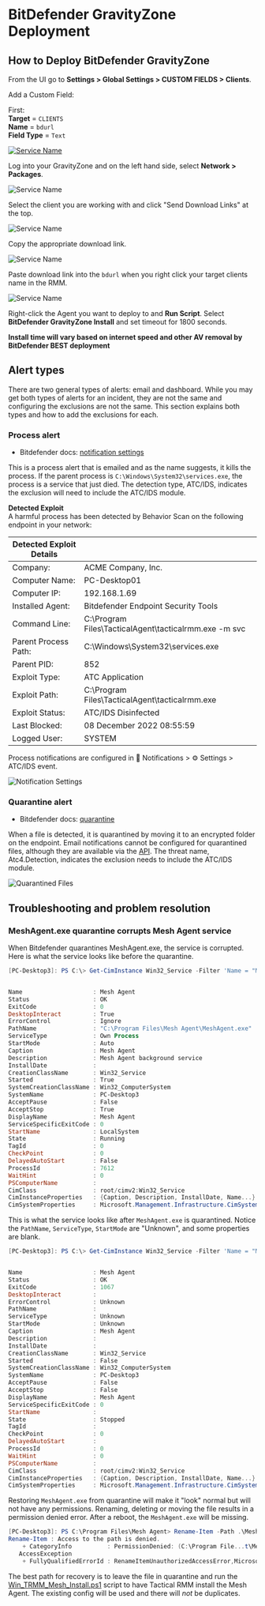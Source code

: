 # BitDefender GravityZone Deployment

## How to Deploy BitDefender GravityZone

From the UI go to **Settings > Global Settings > CUSTOM FIELDS > Clients**.

Add a Custom Field:</br>

First: </br>
**Target** = `CLIENTS`</br>
**Name** = `bdurl`</br>
**Field Type** = `Text`</br>

<!--- ![Service Name](images/3rdparty_bdg_RmmCustField.png) -->

[![Service Name]][Service Name]

[Service Name]: images/3rdparty_bdg_RmmCustField.png

Log into your GravityZone and on the left hand side, select **Network > Packages**.

![Service Name](images/3rdparty_bdg_Packages.png)

Select the client you are working with and click "Send Download Links" at the top. </br>

![Service Name](images/3rdparty_bdg_DownloadLink.png)

Copy the appropriate download link.

![Service Name](images/3rdparty_bdg_LinkCopy.png)

Paste download link into the `bdurl` when you right click your target clients name in the RMM.

![Service Name](images/3rdparty_bdg_CustFieldLink.png)

Right-click the Agent you want to deploy to and **Run Script**. Select **BitDefender GravityZone Install** and set
timeout for 1800 seconds.

**Install time will vary based on internet speed and other AV removal by BitDefender BEST deployment**

## Alert types

There are two general types of alerts: email and dashboard. While you may get both types of alerts for an incident, they
are not the same and configuring the exclusions are not the same. This section explains both types and how to add the
exclusions for each.

### Process alert

- Bitdefender
  docs: [notification settings](https://www.bitdefender.com/business/support/en/77209-94325-configuring-notifications-settings.html)

This is a process alert that is emailed and as the name suggests, it kills the process. If the parent process
is `C:\Windows\System32\services.exe`, the process is a service that just died. The detection type, ATC/IDS, indicates
the exclusion will need to include the ATC/IDS module.

**Detected Exploit** </br>
A harmful process has been detected by Behavior Scan on the following endpoint in your network:

| Detected Exploit Details |                                                       |
|--------------------------|-------------------------------------------------------|
| Company:                 | ACME Company, Inc.                                    |
| Computer Name:           | PC-Desktop01                                          |
| Computer IP:             | 192.168.1.69                                          |
| Installed Agent:         | Bitdefender Endpoint Security Tools                   |
| Command Line:            | C:\Program Files\TacticalAgent\tacticalrmm.exe -m svc |
| Parent Process Path:     | C:\Windows\System32\services.exe                      |
| Parent PID:              | 852                                                   |
| Exploit Type:            | ATC Application                                       |
| Exploit Path:            | C:\Program Files\TacticalAgent\tacticalrmm.exe        |
| Exploit Status:          | ATC/IDS Disinfected                                   |
| Last Blocked:            | 08 December 2022 08:55:59                             |
| Logged User:             | SYSTEM                                                |

Process notifications are configured in :bell: Notifications > :gear: Settings > ATC/IDS event.

![Notification Settings](images/3rdparty_bdg_NotificationSettings.png)

### Quarantine alert

- Bitdefender docs: [quarantine](https://www.bitdefender.com/business/support/en/77209-89887-quarantine.html)

When a file is detected, it is quarantined by moving it to an encrypted folder on the endpoint. Email notifications
cannot be configured for quarantined files, although they are available via
the [API](https://www.bitdefender.com/business/support/en/77209-140256-getquarantineitemslist.html). The threat name,
Atc4.Detection, indicates the exclusion needs to include the ATC/IDS module.

![Quarantined Files](images/3rdparty_bdg_Quarantined.png)

## Troubleshooting and problem resolution

### MeshAgent.exe quarantine corrupts Mesh Agent service
When Bitdefender quarantines MeshAgent.exe, the service is corrupted. Here is what the service looks like before the
quarantine.

```PowerShell
[PC-Desktop3]: PS C:\> Get-CimInstance Win32_Service -Filter 'Name = "Mesh Agent"' | Format-List *


Name                    : Mesh Agent
Status                  : OK
ExitCode                : 0
DesktopInteract         : True
ErrorControl            : Ignore
PathName                : "C:\Program Files\Mesh Agent\MeshAgent.exe"
ServiceType             : Own Process
StartMode               : Auto
Caption                 : Mesh Agent
Description             : Mesh Agent background service
InstallDate             :
CreationClassName       : Win32_Service
Started                 : True
SystemCreationClassName : Win32_ComputerSystem
SystemName              : PC-Desktop3
AcceptPause             : False
AcceptStop              : True
DisplayName             : Mesh Agent
ServiceSpecificExitCode : 0
StartName               : LocalSystem
State                   : Running
TagId                   : 0
CheckPoint              : 0
DelayedAutoStart        : False
ProcessId               : 7612
WaitHint                : 0
PSComputerName          :
CimClass                : root/cimv2:Win32_Service
CimInstanceProperties   : {Caption, Description, InstallDate, Name...}
CimSystemProperties     : Microsoft.Management.Infrastructure.CimSystemProperties
```

This is what the service looks like after `MeshAgent.exe` is quarantined. Notice
the `PathName`, `ServiceType`, `StartMode` are "Unknown", and some properties are blank.

```PowerShell
[PC-Desktop3]: PS C:\> Get-CimInstance Win32_Service -Filter 'Name = "Mesh Agent"' | Format-List *


Name                    : Mesh Agent
Status                  : OK
ExitCode                : 1067
DesktopInteract         :
ErrorControl            : Unknown
PathName                :
ServiceType             : Unknown
StartMode               : Unknown
Caption                 : Mesh Agent
Description             :
InstallDate             :
CreationClassName       : Win32_Service
Started                 : False
SystemCreationClassName : Win32_ComputerSystem
SystemName              : PC-Desktop3
AcceptPause             : False
AcceptStop              : False
DisplayName             : Mesh Agent
ServiceSpecificExitCode : 0
StartName               :
State                   : Stopped
TagId                   :
CheckPoint              : 0
DelayedAutoStart        :
ProcessId               : 0
WaitHint                : 0
PSComputerName          :
CimClass                : root/cimv2:Win32_Service
CimInstanceProperties   : {Caption, Description, InstallDate, Name...}
CimSystemProperties     : Microsoft.Management.Infrastructure.CimSystemProperties
```

Restoring `MeshAgent.exe` from quarantine will make it "look" normal but will not have any permissions. Renaming,
deleting or moving the file results in a permission denied error. After a reboot, the `MeshAgent.exe` will be missing.

```PowerShell
[PC-Desktop3]: PS C:\Program Files\Mesh Agent> Rename-Item -Path .\MeshAgent.exe -NewName .\MeshAgent-Restored.exe
Rename-Item : Access to the path is denied.
    + CategoryInfo          : PermissionDenied: (C:\Program File...t\MeshAgent.exe:String) [Rename-Item], Unauthorized
   AccessException
    + FullyQualifiedErrorId : RenameItemUnauthorizedAccessError,Microsoft.PowerShell.Commands.RenameItemCommand
```

The best path for recovery is to leave the file in quarantine and run the [Win_TRMM_Mesh_Install.ps1][] script to have
Tactical RMM install the Mesh Agent. The existing config will be used and there will _not_ be duplicates.

[Win_TRMM_Mesh_Install.ps1]: https://github.com/amidaware/community-scripts/blob/main/scripts/Win_TRMM_Mesh_Install.ps1
